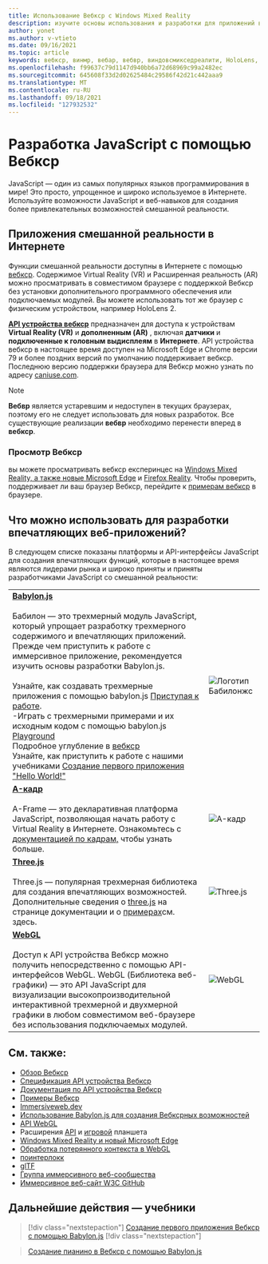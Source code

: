 ```yaml
---
title: Использование Вебкср с Windows Mixed Reality
description: изучите основы использования и разработки для приложений вебкср, работающих на Windows Mixed Reality впечатляющих гарнитурах.
author: yonet
ms.author: v-vtieto
ms.date: 09/16/2021
ms.topic: article
keywords: вебкср, винмр, вебар, вебвр, виндовсмикседреалити, HoloLens, windows mixed reality, веб-vr, web xr, web mr, web ar, 360, 360 video, 360 видео, 360 photo, 360 фотографии, 360 content, иммерсивное веб-, иммерсивевеб, IW
ms.openlocfilehash: f99637c79d1147d940bb6a72d68969c99a2482ec
ms.sourcegitcommit: 645608f33d2d02625484c29586f42d21c442aaa9
ms.translationtype: MT
ms.contentlocale: ru-RU
ms.lasthandoff: 09/18/2021
ms.locfileid: "127932532"
---
```

# <a name="javascript-development-with-webxr"></a>Разработка JavaScript с помощью Вебкср

JavaScript — один из самых популярных языков программирования в мире! Это просто, упрощенное и широко используемое в Интернете. Используйте возможности JavaScript и веб-навыков для создания более привлекательных возможностей смешанной реальности.

## <a name="mixed-reality-applications-on-the-web"></a>Приложения смешанной реальности в Интернете

Функции смешанной реальности доступны в Интернете с помощью [вебкср](webxr-overview.md). Содержимое Virtual Reality (VR) и Расширенная реальность (AR) можно просматривать в совместимом браузере с поддержкой Вебкср без установки дополнительного программного обеспечения или подключаемых модулей. Вы можете использовать тот же браузер с физическим устройством, например HoloLens 2.

[**API устройства вебкср**](https://www.w3.org/TR/webxr/) предназначен для доступа к устройствам **Virtual Reality (VR)** и **дополненным (AR)** , включая **датчики** и **подключенные к головным выдисплеям** в **Интернете**. API устройства вебкср в настоящее время доступен на Microsoft Edge и Chrome версии 79 и более поздних версий по умолчанию поддерживает вебкср. Последнюю версию поддержки браузера для Вебкср можно узнать по адресу [caniuse.com](https://caniuse.com/#search=webxr).

> [!NOTE]
> **Вебвр** является устаревшим и недоступен в текущих браузерах, поэтому его не следует использовать для новых разработок. Все существующие реализации **вебвр** необходимо перенести вперед в **вебкср**.

### <a name="viewing-webxr"></a>Просмотр Вебкср

вы можете просматривать вебкср експеринцес на [Windows Mixed Reality, а также новые Microsoft Edge](../../whats-new/new-microsoft-edge.md) и [Firefox Reality](https://mixedreality.mozilla.org/firefox-reality/).
Чтобы проверить, поддерживает ли ваш браузер Вебкср, перейдите к [примерам вебкср](https://immersive-web.github.io/webxr-samples/) в браузере.

## <a name="what-can-i-use-to-develop-immersive-web-experiences"></a>Что можно использовать для разработки впечатляющих веб-приложений?

В следующем списке показаны платформы и API-интерфейсы JavaScript для создания впечатляющих функций, которые в настоящее время являются лидерами рынка и широко приняты и приняты разработчиками JavaScript со смешанной реальности:

|  |  |
| --- | --- |
|[**Babylon.js**](https://doc.babylonjs.com/)<br/><br/> Бабилон — это трехмерный модуль JavaScript, который упрощает разработку трехмерного содержимого и впечатляющих приложений. Прежде чем приступить к работе с иммерсивное приложение, рекомендуется изучить основы разработки Babylon.js.<br/><br/>Узнайте, как создавать трехмерные приложения с помощью babylon.js [Приступая к работе](https://doc.babylonjs.com/start).<br/>-Играть с трехмерными примерами и их исходным кодом с помощью babylon.js [Playground](https://doc.babylonjs.com/examples/)<br/>Подробное углубление в [вебкср](https://doc.babylonjs.com/divingDeeper/webXR)<br/>Узнайте, как приступить к работе с нашими учебниками [Создание первого приложения "Hello World!"](tutorials/babylonjs-webxr-helloworld/introduction-01.md)|![Логотип Бабилонжс](images/babylon.js.example.png) |
|[**A-кадр**](https://aframe.io/) <br/><br/>A-Frame — это декларативная платформа JavaScript, позволяющая начать работу с Virtual Reality в Интернете. Ознакомьтесь с [документацией по кадрам,](https://aframe.io/docs/1.2.0/introduction/) чтобы узнать больше. |![A-кадр](images/a-frame.example.png)  |
|[**Three.js**](https://threejs.org) <br/><br/>Three.js — популярная трехмерная библиотека для создания впечатляющих возможностей. Дополнительные сведения о [three.js](https://threejs.org/docs/index.html#manual/en/introduction/Creating-a-scene) на странице документации и о [примерах](https://threejs.org/examples/#webgl_animation_cloth)см. здесь. |![Three.js](images/three.js.example.png)  |
|[**WebGL**](https://developer.mozilla.org/en-US/docs/Web/API/WebGL_API)  <br/><br/>Доступ к API устройства Вебкср можно получить непосредственно с помощью API-интерфейсов WebGL. WebGL (Библиотека веб-графики) — это API JavaScript для визуализации высокопроизводительной интерактивной трехмерной и двухмерной графики в любом совместимом веб-браузере без использования подключаемых модулей. |![WebGL](images/webgl.example.png)  |

## <a name="see-also"></a>См. также:

* [Обзор Вебкср](webxr-overview.md)
* [Спецификация API устройства Вебкср](https://immersive-web.github.io/webxr/)
* [Документация по API устройства Вебкср](https://developer.mozilla.org/en-US/docs/Web/API/WebXR_Device_API)
* [Примеры Вебкср](https://immersive-web.github.io/webxr-samples/)
* [Immersiveweb.dev](https://immersiveweb.dev/)
* [Использование Babylon.js для создания Вебксрных возможностей](https://doc.babylonjs.com/how_to/introduction_to_webxr)
* [API WebGL](/previous-versions/windows/internet-explorer/ie-developer/dev-guides/bg182648(v=vs.85))
* Расширения [API](https://msdn.microsoft.com/library/dn743630(v=vs.85).aspx) и [игровой](https://w3c.github.io/gamepad/extensions.html) планшета
* [Windows Mixed Reality и новый Microsoft Edge](../../whats-new/new-microsoft-edge.md)
* [Обработка потерянного контекста в WebGL](https://www.khronos.org/webgl/wiki/HandlingContextLost)
* [поинтерлокк](https://www.w3.org/TR/pointerlock/)
* [glTF](https://www.khronos.org/gltf)
* [Группа иммерсивного веб-сообщества](https://www.w3.org/community/immersive-web/)
* [Иммерсивное веб-сайт W3C GitHub](https://github.com/immersive-web)

## <a name="next-steps--tutorials"></a>Дальнейшие действия — учебники

> [!div class="nextstepaction"]
> [Создание первого приложения Вебкср с помощью Babylon.js](tutorials/babylonjs-webxr-helloworld/introduction-01.md)
> [!div class="nextstepaction"]

> [Создание пианино в Вебкср с помощью Babylon.js](tutorials/babylonjs-webxr-piano/introduction-01.md)

